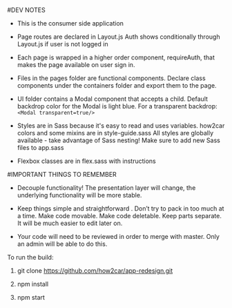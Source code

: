 #DEV NOTES
  - This is the consumer side application

  - Page routes are declared in Layout.js
    Auth shows conditionally through Layout.js if user is not logged in

  - Each page is wrapped in a higher order component, requireAuth, that makes the page
    available on user sign in.

  - Files in the pages folder are functional components.  Declare class components under the
    containers folder and export them to the page.

  - UI folder contains a Modal component that accepts a child.
    Default backdrop color for the Modal is light blue.
    For a transparent backdrop: ```<Modal transparent=true/>```

  - Styles are in Sass because it's easy to read and uses variables.
    how2car colors and some mixins are in style-guide.sass
    All styles are globally available - take advantage of Sass nesting!
    Make sure to add new Sass files to app.sass

  - Flexbox classes are in flex.sass with instructions

#IMPORTANT THINGS TO REMEMBER

  - Decouple functionality! The presentation layer will change, the underlying functionality will be more       stable.

  - Keep things simple and straightforward . Don’t try to pack in too much at a time. Make code movable.         Make code deletable. Keep parts separate. It will be much easier to edit later on.

  - Your code will need to be reviewed in order to merge with master. Only an admin will be able to do this.




To run the build:

1. git clone https://github.com/how2car/app-redesign.git

2. npm install

3. npm start
